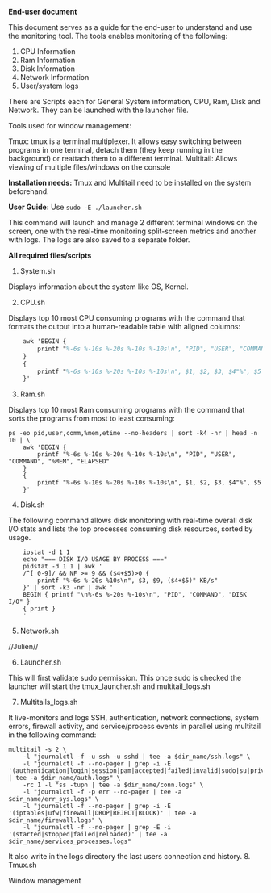 **End-user document**

This document serves as a guide for the end-user to understand and use the monitoring tool. The tools enables monitoring of the following:

1. CPU Information
2. Ram Information
3. Disk Information
4. Network Information 
5. User/system logs

There are Scripts each for General System information, CPU, Ram, Disk and Network. They can be launched with the launcher file.

Tools used for window management:

Tmux: tmux is a terminal multiplexer. It allows easy switching between programs in one terminal, detach them (they keep running in the background) or reattach them to a different terminal.
Multitail: Allows viewing of multiple files/windows on the console

**Installation needs:**
Tmux and Multitail need to be installed on the system beforehand.

**User Guide:**
Use ```sudo -E ./launcher.sh```

This command will launch and manage 2 different terminal windows on the screen, one with the real-time monitoring split-screen metrics and another with logs. The logs are also saved to a separate folder.

**All required files/scripts**

1. System.sh

Displays information about the system like OS, Kernel.

2. CPU.sh

Displays top 10 most CPU consuming programs with the command that formats the output into a human-readable table with aligned columns:

```ps -eo pid,user,comm,%cpu,etime --no-headers | sort -k4 -nr | head -n 10 | \
    awk 'BEGIN {
        printf "%-6s %-10s %-20s %-10s %-10s\n", "PID", "USER", "COMMAND", "%CPU", "ELAPSED"
    }
    {
        printf "%-6s %-10s %-20s %-10s %-10s\n", $1, $2, $3, $4"%", $5
    }'
```

3. Ram.sh

Displays top 10 most Ram consuming programs with the command that sorts the programs from most to least consuming:

```
ps -eo pid,user,comm,%mem,etime --no-headers | sort -k4 -nr | head -n 10 | \
    awk 'BEGIN {
        printf "%-6s %-10s %-20s %-10s %-10s\n", "PID", "USER", "COMMAND", "%MEM", "ELAPSED"
    }
    {
        printf "%-6s %-10s %-20s %-10s %-10s\n", $1, $2, $3, $4"%", $5
    }'
```

4. Disk.sh

The following command allows disk monitoring with real-time overall disk I/O stats and lists the top processes consuming disk resources, sorted by usage.
```
    iostat -d 1 1
    echo "=== DISK I/O USAGE BY PROCESS ==="
    pidstat -d 1 1 | awk '
    /^[ 0-9]/ && NF >= 9 && ($4+$5)>0 {
        printf "%-6s %-20s %10s\n", $3, $9, ($4+$5)" KB/s"
    }' | sort -k3 -nr | awk '
    BEGIN { printf "\n%-6s %-20s %-10s\n", "PID", "COMMAND", "DISK I/O" }
    { print }
    '
```
5. Network.sh

//Julien//

6. Launcher.sh

This will first validate sudo permission. This once sudo is checked the launcher will start the tmux_launcher.sh and multitail_logs.sh


7. Multitails_logs.sh

It live-monitors and logs SSH, authentication, network connections, system errors, firewall activity, and service/process events in parallel using multitail in the following command:
```
multitail -s 2 \
    -l "journalctl -f -u ssh -u sshd | tee -a $dir_name/ssh.logs" \
    -l "journalctl -f --no-pager | grep -i -E '(authentication|login|session|pam|accepted|failed|invalid|sudo|su|privilege|password|security)' | tee -a $dir_name/auth.logs" \
    -rc 1 -l "ss -tupn | tee -a $dir_name/conn.logs" \
    -l "journalctl -f -p err --no-pager | tee -a $dir_name/err_sys.logs" \
    -l "journalctl -f --no-pager | grep -i -E '(iptables|ufw|firewall|DROP|REJECT|BLOCK)' | tee -a $dir_name/firewall.logs" \
    -l "journalctl -f --no-pager | grep -E -i '(started|stopped|failed|reloaded)' | tee -a $dir_name/services_processes.logs"
```

It also write in the logs directory the last users connection and history.
8. Tmux.sh

Window management
